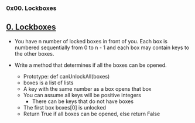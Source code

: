 ### 0x00. Lockboxes

## [0. Lockboxes](./0-lockboxes.py)
* You have n number of locked boxes in front of you. Each box is numbered sequentially from 0 to n - 1 and each box may contain keys to the other boxes.

* Write a method that determines if all the boxes can be opened.

  - Prototype: def canUnlockAll(boxes)
  - boxes is a list of lists
  - A key with the same number as a box opens that box
  - You can assume all keys will be positive integers
    * There can be keys that do not have boxes
  - The first box boxes[0] is unlocked
  - Return True if all boxes can be opened, else return False

